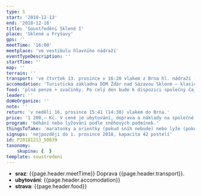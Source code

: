 ```yaml
---
type: S
start: '2018-12-13'
end: '2018-12-16'
title: 'Soustředění Sklené I'
place: 'Sklené u Fryšavy'
gps: ''
meetTime: '16:00'
meetplace: 've vestibulu hlavního nádraží'
eventTypeDescription: ''
startTime: ''
map: ''
terrain: ''
transport: 've čtvrtek 13. prosince v 16:20 vlakem z Brna hl. nádraží (sraz 16:00 ve vestibulu nádraží. Jízdenku zakoupit do stanice Žďár nad Sázavou (R 976). Ve Žďáru přestup na autobus směr Sněžné, odjezd 17:50.'
accomodation: 'Turistická základna DDM Žďár nad Sázavou Sklené – klasické místo našich soustředění. Ubytování na postelích v povlečených peřinách. WC a sprcha na pokoji.'
food: 'plná penze + svačinky. Po celý den bude k dispozici společný čaj.'
leader: ''
doWeOrganize: ''
note: ''
return: 'v neděli 16. prosince 15:41 (14:30) vlakem do Brna.'
price: '1 200,– Kč. V ceně je ubytování, doprava a náklady na společné jídlo. Peníze se platí přes oddílový účet a příslušné částky se objeví u každého v členské sekci.'
program: 'běhání nebo lyžování podle sněhových podmínek.'
thingsToTake: 'maratonky a orientky (pokud sníh nebude) nebo lyže (pokud sníh bude), věci co běžně potřebujete, tréninkový deník, hry na dlouhé zimní večery, dárky pod vánoční stromeček a další dle toho co Vás napadne.'
signups: 'nejpozději do 1. prosince 2018, kapacita 42 postelí'
id: P20181213_50839
taxonomy:
    skupina: {  }
template: soustredeni
---
```

* **sraz**: {{page.header.meetTime}} Doprava {{page.header.transport}}.
* **ubytování**: {{page.header.accomodation}}
* **strava**: {{page.header.food}}
